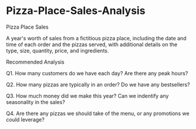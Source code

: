 # Pizza-Place-Sales-Analysis


Pizza Place Sales

A year's worth of sales from a fictitious pizza place, including the date and time of each order and the pizzas served, with additional details on the type, size, quantity, price, and ingredients.



Recommended Analysis

Q1. How many customers do we have each day? Are there any peak hours?

Q2. How many pizzas are typically in an order? Do we have any bestsellers?

Q3. How much money did we make this year? Can we indentify any seasonality in the sales?

Q4. Are there any pizzas we should take of the menu, or any promotions we could leverage?
